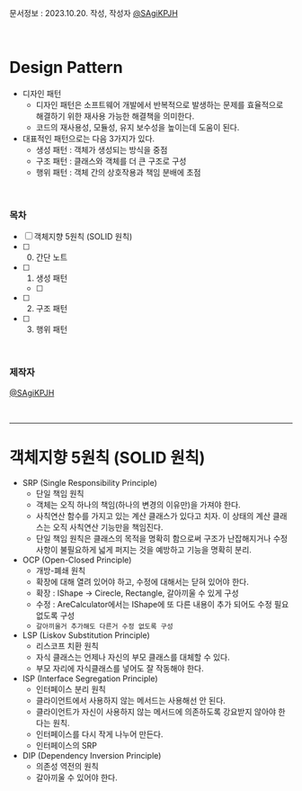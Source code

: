 문서정보 : 2023.10.20. 작성, 작성자 [@SAgiKPJH](https://github.com/SAgiKPJH)

<br>

# Design Pattern

- 디자인 패턴
  - 디자인 패턴은 소프트웨어 개발에서 반복적으로 발생하는 문제를 효율적으로 해결하기 위한 재사용 가능한 해결책을 의미한다.
  - 코드의 재사용성, 모듈성, 유지 보수성을 높이는데 도움이 된다.
- 대표적인 패턴으로는 다음 3가지가 있다.
  - 생성 패턴 : 객체가 생성되는 방식을 중점
  - 구조 패턴 : 클래스와 객체를 더 큰 구조로 구성
  - 행위 패턴 : 객체 간의 상호작용과 책임 분배에 초점

<br>

### 목차

- [ ] 객체지향 5원칙 (SOLID 원칙)
- [ ] 0. 간단 노트
- [ ] 1. 생성 패턴
  - [ ] 
- [ ] 2. 구조 패턴
- [ ] 3. 행위 패턴

<br>

### 제작자
[@SAgiKPJH](https://github.com/SAgiKPJH)


<br>

---

# 객체지향 5원칙 (SOLID 원칙)

- SRP (Single Responsibility Principle)
  - 단일 책임 원칙
  - 객체는 오직 하나의 책임(하나의 변경의 이유만)을 가져야 한다.
  - 사칙연산 함수를 가지고 있는 계산 클래스가 있다고 치자. 이 상태의 계산 클래스는 오직 사칙연산 기능만을 책임진다.
  - 단일 책임 원칙은 클래스의 목적을 명확히 함으로써 구조가 난잡해지거나 수정 사항이 불필요하게 넓게 퍼지는 것을 예방하고 기능을 명확히 분리.
- OCP (Open-Closed Principle)
  - 개방-폐쇄 원칙
  - 확장에 대해 열려 있어야 하고, 수정에 대해서는 닫혀 있어야 한다.
  - 확장 : IShape -> Cirecle, Rectangle, 갈아끼울 수 있게 구성
  - 수정 : AreCalculator에서는 IShape에 또 다른 내용이 추가 되어도 수정 필요 없도록 구성
  - `갈아끼울거 추가해도 다른거 수정 없도록 구성`
- LSP (Liskov Substitution Principle)
  - 리스코프 치환 원칙
  - 자식 클래스는 언제나 자신의 부모 클래스를 대체할 수 있다.
  - 부모 자리에 자식클래스를 넣어도 잘 작동해야 한다.
- ISP (Interface Segregation Principle)
  - 인터페이스 분리 원칙
  - 클라이언트에서 사용하지 않는 메서드는 사용해선 안 된다. 
  - 클라이언트가 자신이 사용하지 않는 메서드에 의존하도록 강요받지 않아야 한다는 원칙.
  - 인터페이스를 다시 작게 나누어 만든다.
  - 인터페이스의 SRP
- DIP (Dependency Inversion Principle)
  - 의존성 역전의 원칙
  - 갈아끼울 수 있어야 한다.

<br><br>

